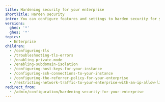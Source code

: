 ```yaml
---
title: Hardening security for your enterprise
shortTitle: Harden security
intro: You can configure features and settings to harden security for your enterprise.
versions:
  ghec: '*'
  ghes: '*'
topics:
  - Enterprise
children:
  - /configuring-tls
  - /troubleshooting-tls-errors
  - /enabling-private-mode
  - /enabling-subdomain-isolation
  - /configuring-host-keys-for-your-instance
  - /configuring-ssh-connections-to-your-instance
  - /configuring-the-referrer-policy-for-your-enterprise
  - /restricting-network-traffic-to-your-enterprise-with-an-ip-allow-list
redirect_from:
  - /admin/configuration/hardening-security-for-your-enterprise
---
```


